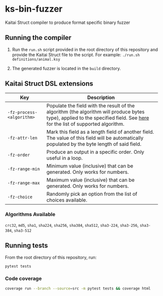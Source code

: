 # ks-bin-fuzzer

Kaitai Struct compiler to produce format specific binary fuzzer

## Running the compiler

1. Run the `run.sh` script provided in the root directory of this repository and provide the Kaitai Struct file to the script. For example: `./run.sh definitions/animal.ksy`

2. The generated fuzzer is located in the `build` directory.

## Kaitai Struct DSL extensions

| Key                       | Description                                                                                                                                                                                         |
| ------------------------- | --------------------------------------------------------------------------------------------------------------------------------------------------------------------------------------------------- |
| `-fz-process-<algorithm>` | Populate the field with the result of the algorithm (the algorithm will produce bytes type), applied to the specified field. See [here](#algorithms-available) for the list of supported algorithm. |
| `-fz-attr-len`            | Mark this field as a length field of another field. The value of this field will be automatically populated by the byte length of said field.                                                       |
| `-fz-order`               | Produce an output in a specific order. Only useful in a loop.                                                                                                                                       |
| `-fz-range-min`           | Minimum value (inclusive) that can be generated. Only works for numbers.                                                                                                                            |
| `-fz-range-max`           | Maximum value (inclusive) that can be generated. Only works for numbers.                                                                                                                            |
| `-fz-choice`              | Randomly pick an option from the list of choices available.                                                                                                                                         |

### Algorithms Available

`crc32`,
`md5`,
`sha1`,
`sha224`,
`sha256`,
`sha384`,
`sha512`,
`sha3-224`,
`sha3-256`,
`sha3-384`,
`sha3-512`

## Running tests

From the root directory of this repository, run:

```
pytest tests
```

### Code coverage

```sh
coverage run --branch --source=src -m pytest tests && coverage html
```
